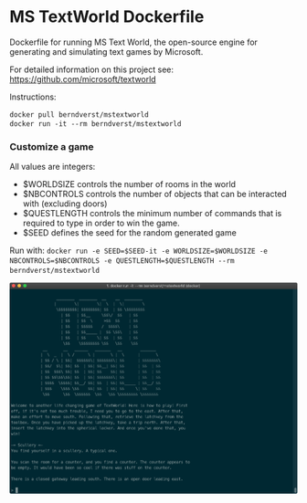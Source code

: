 # MS TextWorld Dockerfile
Dockerfile for running MS Text World, the open-source engine for generating and simulating text games by Microsoft.

For detailed information on this project see: https://github.com/microsoft/textworld

Instructions:

```
docker pull berndverst/mstextworld
docker run -it --rm berndverst/mstextworld
```

### Customize a game 

All values are integers:
- $WORLDSIZE controls the number of rooms in the world
- $NBCONTROLS controls the number of objects that can be interacted with (excluding doors)
- $QUESTLENGTH controls the minimum number of commands that is required to type in order to win the game.
- $SEED defines the seed for the random generated game

Run with:
`docker run -e SEED=$SEED-it -e WORLDSIZE=$WORLDSIZE -e NBCONTROLS=$NBCONTROLS -e QUESTLENGTH=$QUESTLENGTH --rm berndverst/mstextworld`

![TextWorld Image](textworldimage.png)
